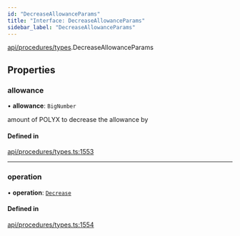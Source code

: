 ```yaml
---
id: "DecreaseAllowanceParams"
title: "Interface: DecreaseAllowanceParams"
sidebar_label: "DecreaseAllowanceParams"
---
```


[api/procedures/types](../../../../../modules/API/Procedures/Types/Types.md).DecreaseAllowanceParams

## Properties

### allowance

• **allowance**: `BigNumber`

amount of POLYX to decrease the allowance by

#### Defined in

[api/procedures/types.ts:1553](https://github.com/PolymeshAssociation/polymesh-sdk/blob/f8a937f04/src/api/procedures/types.ts#L1553)

___

### operation

• **operation**: [`Decrease`](../../../../../enums/API/Procedures/Types/AllowanceOperation/AllowanceOperation.md#decrease)

#### Defined in

[api/procedures/types.ts:1554](https://github.com/PolymeshAssociation/polymesh-sdk/blob/f8a937f04/src/api/procedures/types.ts#L1554)
